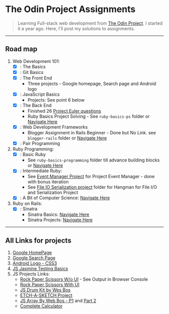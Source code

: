 # The Odin Project Assignments

> Learning Full-stack web development from [The Odin Project](https://www.theodinproject.com/). I started it a year ago. Here, I'll post my solutions to assignments.

-----

## Road map
1. Web Development 101:
    - [x] : The Basics
    - [x] : Git Basics
    - [x] : The Front End
        - Three projects - Google homepage, Search page and Android logo
    - [x] : JavaScript Basics
        - Projects: See point 6 below
    - [x] : The Back End
        - Finished 26 [Project Euler questions](https://github.com/cdadityang/project-euler)
        - Ruby Basics Project Solving - See `ruby-basics-ps` folder or [Navigate Here](https://github.com/cdadityang/odin-project-assignments/tree/master/ruby-basics-ps)
    - [x] : Web Development Frameworks
        - Blogger Assignment in Rails Beginner - Done but No Link. see `blogger-rails` folder or [Navigate Here](https://github.com/cdadityang/odin-project-assignments/tree/master/blogger-rails)
    - [x] : Pair Programming

2. Ruby Programming:
    - [x] : Basic Ruby
        - See `ruby-basics-programming` folder till advance building blocks or [Navigate Here](https://github.com/cdadityang/odin-project-assignments/tree/master/ruby-basics-programming)
    - [x] : Intermediate Ruby:
        - See [Event Manager Project](https://github.com/cdadityang/odin-project-assignments/tree/master/ruby-intermediate/event-manager) for Project Event Manager - done with bonus iteration
        - See [File IO Serialization project](https://github.com/cdadityang/odin-project-assignments/tree/master/ruby-intermediate/file-io-serialization) folder for Hangman for File I/O and Serialization Project
    - [x] : A Bit of Computer Science: [Navigate Here](https://github.com/cdadityang/odin-project-assignments/tree/master/a-bit-of-cs)

3. Ruby on Rails:
    - [x] : Sinatra
        - Sinatra Basics: [Navigate Here](https://github.com/cdadityang/odin-project-assignments/tree/master/sinatra-basics)
        - Sinatra Projects: [Navigate Here](https://github.com/cdadityang/odin-project-assignments/tree/master/sinatra-projects)

-----

## All Links for projects
1. [Google HomePage](https://cdadityang.github.io/odin-project-assignments/google-homepage)
2. [Google Search Page](https://cdadityang.github.io/odin-project-assignments/google-search-page)
3. [Android Logo - CSS3](https://cdadityang.github.io/odin-project-assignments/android-logo-css3)
4. [JS Jasmine Testing Basics](https://github.com/cdadityang/odin-project-assignments/tree/master/js-jasmine/tests)
5. JS Projects Links:
    - [Rock Paper Scissors W/o UI](https://cdadityang.github.io/odin-project-assignments/js-projects/projects/rock-paper-scissors/index.html) - See Output in Browser Console
    - [Rock Paper Scissors With UI](https://cdadityang.github.io/odin-project-assignments/js-projects/projects/rock-paper-scissors/index2.html)
    - [JS Drum Kit by Wes Bos](https://cdadityang.github.io/odin-project-assignments/js-projects/projects/01-js-drum-kit/index.html)
    - [ETCH-A-SKETCH Project](https://cdadityang.github.io/odin-project-assignments/js-projects/projects/etch-a-sketch/)
    - [JS Array By Web Bos - P1](https://cdadityang.github.io/odin-project-assignments/js-projects/projects/04-js-arrays/) and [Part 2](https://cdadityang.github.io/odin-project-assignments/js-projects/projects/04-js-arrays/index2.html)
    - [Complete Calculator](https://cdadityang.github.io/odin-project-assignments/js-projects/projects/complete-calculator/)